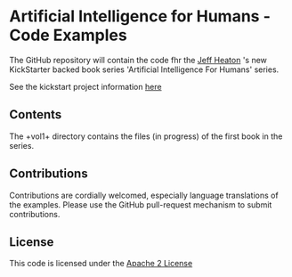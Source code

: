Artificial Intelligence for Humans  - Code Examples
====




The GitHub repository will contain the code fhr the [Jeff Heaton](http://www.heatonresearch.com/) 's new KickStarter backed book series 'Artificial 
Intelligence For Humans' series.

See the kickstart project information [here](http://www.kickstarter.com/projects/jeffheaton/artificial-intelligence-for-humans-vol-1-fund-algo) 


## Contents

The +vol1+ directory contains the files (in progress) of the first book in the series.
## Contributions

Contributions are cordially welcomed, especially language translations of the examples. 
Please use the GitHub pull-request mechanism to submit contributions.

## License

This code is licensed under the [Apache 2 License](./LICENSE.txt)
